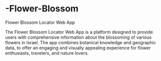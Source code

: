 # -Flower-Blossom
Flower Blossom Locator Web App

The Flower Blossom Locator Web App is a platform designed to provide users with comprehensive information about the blossoming of various flowers in Israel. The app combines botanical knowledge and geographic data, to offer an engaging and visually appealing experience for flower enthusiasts, travelers, and nature lovers.
